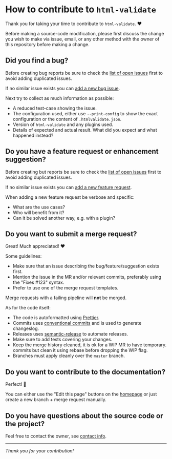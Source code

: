 # How to contribute to `html-validate`

Thank you for taking your time to contribute to `html-validate`. :heart:

Before making a source-code modification, please first discuss the change you
wish to make via issue, email, or any other method with the owner of this
repository before making a change.

[issue-list]: https://gitlab.com/html-validate/html-validate/issues
[issue-new-bug]: https://gitlab.com/html-validate/html-validate/issues/new?issuable_template=Bug
[issue-new-feature]: https://gitlab.com/html-validate/html-validate/issues/new?issuable_template=Feature%20request

## Did you find a bug?

Before creating bug reports be sure to check the [list of open
issues][issue-list] first to avoid adding duplicated issues.

If no similar issue exists you can [add a new bug issue][issue-new-bug].

Next try to collect as much information as possible:

- A reduced test-case showing the issue.
- The configuration used, either use `--print-config` to show the exact
  configuration or the content of `.htmlvalidate.json`.
- Version of `html-validate` and any plugins used.
- Details of expected and actual result. What did you expect and what happened
  instead?

## Do you have a feature request or enhancement suggestion?

Before creating but reports be sure to check the [list of open
issues][issue-list] first to avoid adding duplicated issues.

If no similar issue exists you can [add a new feature
request][issue-new-feature].

When adding a new feature request be verbose and specific:

- What are the use cases?
- Who will benefit from it?
- Can it be solved another way, e.g. with a plugin?

## Do you want to submit a merge request?

Great! Much appreciated! :heart:

Some guidelines:

- Make sure that an issue describing the bug/feature/suggestion exists first.
- Mention the issue in the MR and/or relevant commits, preferably using the
  "Fixes #123" syntax.
- Prefer to use one of the merge request templates.

Merge requests with a failing pipeline will **not** be merged.

As for the code itself:

- The code is autoformatted using [Prettier][prettier].
- Commits uses [conventional commits][conventional-commits] and is used to generate changeslog.
- Releases uses [semantic-release][semantic-release] to automate releases.
- Make sure to add tests covering your changes.
- Keep the merge history cleaned, it is ok for a WIP MR to have temporary.
  commits but clean it using rebase before dropping the WIP flag.
- Branches must apply cleanly over the `master` branch.

[prettier]: https://prettier.io/
[semantic-release]: https://semantic-release.gitbook.io/semantic-release/
[conventional-commits]: https://www.conventionalcommits.org/en/v1.0.0/

## Do you want to contribute to the documentation?

Perfect! :tada:

You can either use the "Edit this page" buttons on the
[homepage](https://html-validate.org) or just create a new branch + merge
request manually.

## Do you have questions about the source code or the project?

Feel free to contact the owner, see [contact
info](https://html-validate.org/about).

---

_Thank you for your contribution!_
